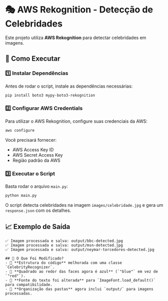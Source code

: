 # 🎭 AWS Rekognition - Detecção de Celebridades

Este projeto utiliza **AWS Rekognition** para detectar celebridades em imagens.

## 🚀 Como Executar

### 1️⃣ Instalar Dependências
Antes de rodar o script, instale as dependências necessárias:

```bash
pip install boto3 mypy-boto3-rekognition
```

### 2️⃣ Configurar AWS Credentials
Para utilizar o AWS Rekognition, configure suas credenciais da AWS:

```bash
aws configure
```

Você precisará fornecer:
- AWS Access Key ID
- AWS Secret Access Key
- Região padrão da AWS

### 3️⃣ Executar o Script
Basta rodar o arquivo `main.py`:

```bash
python main.py
```

O script detecta celebridades na imagem `images/celebridade.jpg` e gera um `response.json` com os detalhes.

## 📈 Exemplo de Saída

```
✅ Imagem processada e salva: output/bbc-detected.jpg
✅ Imagem processada e salva: output/msn-detected.jpg
✅ Imagem processada e salva: output/neymar-torcedores-detected.jpg

## 📌 O Que Foi Modificado?
- 🔹 **Estrutura do código** melhorada com uma classe `CelebrityRecognizer`.
- 🔹 **Quadrado ao redor das faces agora é azul** (`"blue"` em vez de `"red"`).
- 🔹 **Fonte do texto foi alterada** para `ImageFont.load_default()` para compatibilidade.
- 🔹 **Organização das pastas** agora inclui `output/` para imagens processadas.